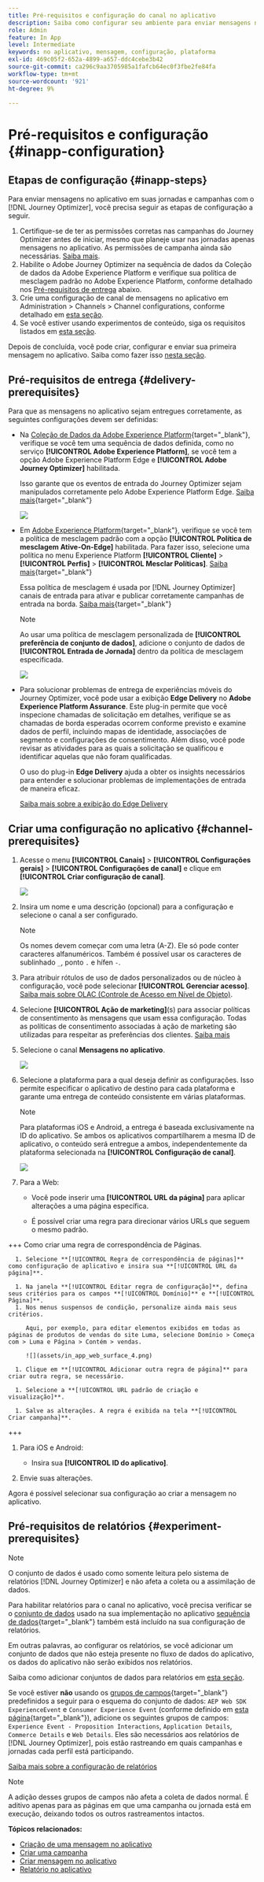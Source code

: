 ```yaml
---
title: Pré-requisitos e configuração do canal no aplicativo
description: Saiba como configurar seu ambiente para enviar mensagens no aplicativo com o Journey Optimizer
role: Admin
feature: In App
level: Intermediate
keywords: no aplicativo, mensagem, configuração, plataforma
exl-id: 469c05f2-652a-4899-a657-ddc4cebe3b42
source-git-commit: ca296c9aa3705985a1fafcb64ec0f3fbe2fe84fa
workflow-type: tm+mt
source-wordcount: '921'
ht-degree: 9%

---
```


# Pré-requisitos e configuração {#inapp-configuration}

## Etapas de configuração {#inapp-steps}

Para enviar mensagens no aplicativo em suas jornadas e campanhas com o [!DNL Journey Optimizer], você precisa seguir as etapas de configuração a seguir.

1. Certifique-se de ter as permissões corretas nas campanhas do Journey Optimizer antes de iniciar, mesmo que planeje usar nas jornadas apenas mensagens no aplicativo. As permissões de campanha ainda são necessárias. [Saiba mais](../campaigns/get-started-with-campaigns.md#campaign-prerequisites).
1. Habilite o Adobe Journey Optimizer na sequência de dados da Coleção de dados da Adobe Experience Platform e verifique sua política de mesclagem padrão no Adobe Experience Platform, conforme detalhado nos [Pré-requisitos de entrega](#delivery-prerequisites) abaixo.
1. Crie uma configuração de canal de mensagens no aplicativo em Administration > Channels > Channel configurations, conforme detalhado em [esta seção](#channel-prerequisites).
1. Se você estiver usando experimentos de conteúdo, siga os requisitos listados em [esta seção](#experiment-prerequisite).

Depois de concluída, você pode criar, configurar e enviar sua primeira mensagem no aplicativo. Saiba como fazer isso [nesta seção](create-in-app.md).

## Pré-requisitos de entrega {#delivery-prerequisites}

Para que as mensagens no aplicativo sejam entregues corretamente, as seguintes configurações devem ser definidas:

* Na [Coleção de Dados da Adobe Experience Platform](https://experienceleague.adobe.com/docs/experience-platform/edge/datastreams/overview.html?lang=pt-BR){target="_blank"}, verifique se você tem uma sequência de dados definida, como no serviço **[!UICONTROL Adobe Experience Platform]**, se você tem a opção Adobe Experience Platform Edge e **[!UICONTROL Adobe Journey Optimizer]** habilitada.

  Isso garante que os eventos de entrada do Journey Optimizer sejam manipulados corretamente pelo Adobe Experience Platform Edge. [Saiba mais](https://experienceleague.adobe.com/docs/experience-platform/edge/datastreams/configure.html){target="_blank"}

  ![](assets/inapp_config_6.png)

* Em [Adobe Experience Platform](https://experienceleague.adobe.com/docs/experience-platform/profile/home.html?lang=pt-BR){target="_blank"}, verifique se você tem a política de mesclagem padrão com a opção **[!UICONTROL Política de mesclagem Ative-On-Edge]** habilitada. Para fazer isso, selecione uma política no menu Experience Platform **[!UICONTROL Cliente]** > **[!UICONTROL Perfis]** > **[!UICONTROL Mesclar Políticas]**. [Saiba mais](https://experienceleague.adobe.com/docs/experience-platform/profile/merge-policies/ui-guide.html#configure){target="_blank"}

  Essa política de mesclagem é usada por [!DNL Journey Optimizer] canais de entrada para ativar e publicar corretamente campanhas de entrada na borda. [Saiba mais](https://experienceleague.adobe.com/docs/experience-platform/profile/merge-policies/ui-guide.html?lang=pt-BR){target="_blank"}

  >[!NOTE]
  >
  >Ao usar uma política de mesclagem personalizada de **[!UICONTROL preferência de conjunto de dados]**, adicione o conjunto de dados de **[!UICONTROL Entrada de Jornada]** dentro da política de mesclagem especificada.

  ![](assets/inapp_config_8.png)

* Para solucionar problemas de entrega de experiências móveis do Journey Optimizer, você pode usar a exibição **Edge Delivery** no **Adobe Experience Platform Assurance**. Este plug-in permite que você inspecione chamadas de solicitação em detalhes, verifique se as chamadas de borda esperadas ocorrem conforme previsto e examine dados de perfil, incluindo mapas de identidade, associações de segmento e configurações de consentimento. Além disso, você pode revisar as atividades para as quais a solicitação se qualificou e identificar aquelas que não foram qualificadas.

  O uso do plug-in **Edge Delivery** ajuda a obter os insights necessários para entender e solucionar problemas de implementações de entrada de maneira eficaz.

  [Saiba mais sobre a exibição do Edge Delivery](https://experienceleague.adobe.com/pt-br/docs/experience-platform/assurance/view/edge-delivery)

## Criar uma configuração no aplicativo {#channel-prerequisites}


1. Acesse o menu **[!UICONTROL Canais]** > **[!UICONTROL Configurações gerais]** > **[!UICONTROL Configurações de canal]** e clique em **[!UICONTROL Criar configuração de canal]**.

   ![](assets/inapp_config_1.png)

1. Insira um nome e uma descrição (opcional) para a configuração e selecione o canal a ser configurado.

   >[!NOTE]
   >
   > Os nomes devem começar com uma letra (A-Z). Ele só pode conter caracteres alfanuméricos. Também é possível usar os caracteres de sublinhado `_`, ponto `.` e hífen `-`.

1. Para atribuir rótulos de uso de dados personalizados ou de núcleo à configuração, você pode selecionar **[!UICONTROL Gerenciar acesso]**. [Saiba mais sobre OLAC (Controle de Acesso em Nível de Objeto)](../administration/object-based-access.md).

1. Selecione **[!UICONTROL Ação de marketing]**(s) para associar políticas de consentimento às mensagens que usam essa configuração. Todas as políticas de consentimento associadas à ação de marketing são utilizadas para respeitar as preferências dos clientes. [Saiba mais](../action/consent.md#surface-marketing-actions)

1. Selecione o canal **Mensagens no aplicativo**.

   ![](assets/inapp_config_9.png)

1. Selecione a plataforma para a qual deseja definir as configurações. Isso permite especificar o aplicativo de destino para cada plataforma e garante uma entrega de conteúdo consistente em várias plataformas.

   >[!NOTE]
   >
   >Para plataformas iOS e Android, a entrega é baseada exclusivamente na ID do aplicativo. Se ambos os aplicativos compartilharem a mesma ID de aplicativo, o conteúdo será entregue a ambos, independentemente da plataforma selecionada na **[!UICONTROL Configuração de canal]**.

   ![](assets/inapp_config_10.png)

1. Para a Web:

   * Você pode inserir uma **[!UICONTROL URL da página]** para aplicar alterações a uma página específica.

   * É possível criar uma regra para direcionar vários URLs que seguem o mesmo padrão.

+++ Como criar uma regra de correspondência de Páginas.

      1. Selecione **[!UICONTROL Regra de correspondência de páginas]** como configuração de aplicativo e insira sua **[!UICONTROL URL da página]**.

      1. Na janela **[!UICONTROL Editar regra de configuração]**, defina seus critérios para os campos **[!UICONTROL Domínio]** e **[!UICONTROL Página]**.
      1. Nos menus suspensos de condição, personalize ainda mais seus critérios.

         Aqui, por exemplo, para editar elementos exibidos em todas as páginas de produtos de vendas do site Luma, selecione Domínio > Começa com > Luma e Página > Contém > vendas.

         ![](assets/in_app_web_surface_4.png)

      1. Clique em **[!UICONTROL Adicionar outra regra de página]** para criar outra regra, se necessário.

      1. Selecione a **[!UICONTROL URL padrão de criação e visualização]**.

      1. Salve as alterações. A regra é exibida na tela **[!UICONTROL Criar campanha]**.

+++

1. Para iOS e Android:

   * Insira sua **[!UICONTROL ID do aplicativo]**.

1. Envie suas alterações.

Agora é possível selecionar sua configuração ao criar a mensagem no aplicativo.

## Pré-requisitos de relatórios {#experiment-prerequisites}

>[!NOTE]
>
>O conjunto de dados é usado como somente leitura pelo sistema de relatórios [!DNL Journey Optimizer] e não afeta a coleta ou a assimilação de dados.

Para habilitar relatórios para o canal no aplicativo, você precisa verificar se o [conjunto de dados](../data/get-started-datasets.md) usado na sua implementação no aplicativo [sequência de dados](https://experienceleague.adobe.com/docs/experience-platform/datastreams/overview.html){target="_blank"} também está incluído na sua configuração de relatórios.

Em outras palavras, ao configurar os relatórios, se você adicionar um conjunto de dados que não esteja presente no fluxo de dados do aplicativo, os dados do aplicativo não serão exibidos nos relatórios.

Saiba como adicionar conjuntos de dados para relatórios em [esta seção](../reports/reporting-configuration.md#add-datasets).

Se você estiver **não** usando os [grupos de campos](https://experienceleague.adobe.com/docs/experience-platform/xdm/tutorials/create-schema-ui.html?lang=pt-BR#field-group){target="_blank"} predefinidos a seguir para o esquema do conjunto de dados: `AEP Web SDK ExperienceEvent` e `Consumer Experience Event` (conforme definido em [esta página](https://experienceleague.adobe.com/docs/platform-learn/implement-web-sdk/initial-configuration/configure-schemas.html#add-field-groups){target="_blank"}), adicione os seguintes grupos de campos: `Experience Event - Proposition Interactions`, `Application Details`, `Commerce Details` e `Web Details`. Eles são necessários aos relatórios de [!DNL Journey Optimizer], pois estão rastreando em quais campanhas e jornadas cada perfil está participando.

[Saiba mais sobre a configuração de relatórios](../reports/reporting-configuration.md)

>[!NOTE]
>
>A adição desses grupos de campos não afeta a coleta de dados normal. É aditivo apenas para as páginas em que uma campanha ou jornada está em execução, deixando todos os outros rastreamentos intactos.

**Tópicos relacionados:**

* [Criação de uma mensagem no aplicativo](create-in-app.md)
* [Criar uma campanha](../campaigns/create-campaign.md)
* [Criar mensagem no aplicativo](design-in-app.md)
* [Relatório no aplicativo](../reports/campaign-global-report-cja-inapp.md)

